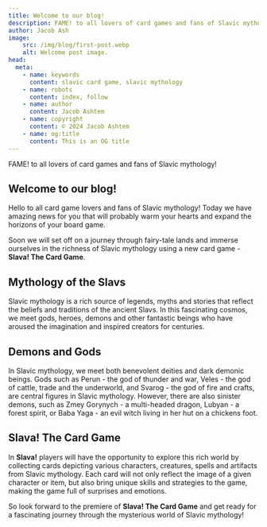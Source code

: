 ```yaml
---
title: Welcome to our blog!
description: FAME! to all lovers of card games and fans of Slavic mythology!
author: Jacob Ash
image:
    src: /img/blog/first-post.webp
    alt: Welcome post image.
head:
  meta:
    - name: keywords
      content: slavic card game, slavic mythology
    - name: robots
      content: index, follow
    - name: author
      content: Jacob Ashtem
    - name: copyright
      content: © 2024 Jacob Ashtem
    - name: og:title
      content: This is an OG title
---
```

 FAME! to all lovers of card games and fans of Slavic mythology!
<!--more-->
## Welcome to our blog!

Hello to all card game lovers and fans of Slavic mythology! Today we have amazing news for you that will probably warm your hearts and expand the horizons of your board game.

Soon we will set off on a journey through fairy-tale lands and immerse ourselves in the richness of Slavic mythology using a new card game - **Slava! The Card Game**.

## Mythology of the Slavs

Slavic mythology is a rich source of legends, myths and stories that reflect the beliefs and traditions of the ancient Slavs. In this fascinating cosmos, we meet gods, heroes, demons and other fantastic beings who have aroused the imagination and inspired creators for centuries.

## Demons and Gods

In Slavic mythology, we meet both benevolent deities and dark demonic beings. Gods such as Perun - the god of thunder and war, Veles - the god of cattle, trade and the underworld, and Svarog - the god of fire and crafts, are central figures in Slavic mythology. However, there are also sinister demons, such as Zmey Gorynych - a multi-headed dragon, Lubyan - a forest spirit, or Baba Yaga - an evil witch living in her hut on a chickens foot.

## Slava! The Card Game

In **Slava!** players will have the opportunity to explore this rich world by collecting cards depicting various characters, creatures, spells and artifacts from Slavic mythology. Each card will not only reflect the image of a given character or item, but also bring unique skills and strategies to the game, making the game full of surprises and emotions.

So look forward to the premiere of **Slava! The Card Game** and get ready for a fascinating journey through the mysterious world of Slavic mythology!


